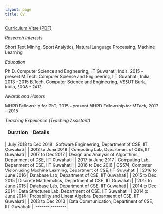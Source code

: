 ```yaml
---
layout: page
title: CV
---
```


[Curriculum Vitae (PDF)](https://swarup-rj.github.io/assets/pdfs/Swarup_cv.pdf)

*Research Interests*

Short Text Mining, Sport Analytics, Natural Language Processing, Machine Learning

*Education*

Ph.D. Computer Science and Engineering, IIT Guwahati, India, 2015 - present
M.Tech. Computer Science and Engineering, IIT Guwahati, India, 2013 - 2015 
B.Tech. Computer Science and Engineering, VSSUT Burla, India, 2008 - 2012

*Awards and Honors*

MHRD Fellowship for PhD, 2015 - present
MHRD Fellowship for MTech, 2013 - 2015

*Teaching Experience (Teaching Assistant)*

| Duration | Details |
|-------|--------|

| July 2018 to Dec 2018 | Software Engineering, Department of CSE, IIT Guwahati |
|  2018 to June 2018 | Computing Lab, Department of CSE, IIT Guwahati | 
|  2017 to Dec 2017 | Design and Analysis of Algorithms, Department of CSE, IIT Guwahati | 
|  2017 to June 2017 | Computing Lab, Department of CSE, IIT Guwahati | 
|  2016 to Dec 2016 | CS574, Computer Vision using Machine Learning, Department of CSE, IIT Guwahati | 
|  2016 to June 2016 | Database Lab, Department of CSE, IIT Guwahati | 
|  2015 to Dec 2015 | Discrete Mathematics, Department of CSE, IIT Guwahati | 
|  2015 to June 2015 | Database Lab, Department of CSE, IIT Guwahati | 
|  2014 to Dec 2014 | Data Structures Lab, Department of CSE, IIT Guwahati |
|  2014 to June 2014 | Probability and Linear Algebra, Department of CSE, IIT Guwahati |
|  2013 to Dec 2013 | Data Communication, Department of CSE, IIT Guwahati |
|-------|--------|




